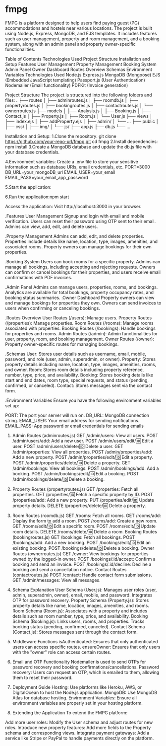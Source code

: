 # fmpg
FMPG is a platform designed to help users find paying guest (PG) accommodations and hostels near various locations. The project is built using Node.js, Express, MongoDB, and EJS templates. It includes features such as user management, property and room management, and a booking system, along with an admin panel and property owner-specific functionalities.

Table of Contents
    Technologies Used
    Project Structure
    Installation and Setup
    Features
    User Management
    Property Management
    Booking System
    Admin Panel
    Owner Dashboard
    Routes Overview
    Schemas
    Environment Variables
    Technologies Used
    Node.js
    Express.js
    MongoDB (Mongoose)
    EJS (Embedded JavaScript templating)
    Passport.js (User Authentication)
    Nodemailer (Email functionality)
    PDFKit (Invoice generation)

Project Structure
The project is structured into the following folders and files:
    .
    ├── routes
    │   ├── adminroutes.js
    │   ├── roomdb.js
    │   ├── propertyroutes.js
    │   ├── bookingroutes.js
    │   ├── contactroutes.js
    │   └── ownerroutes.js
    ├── models
    │   ├── Analysis.js
    │   ├── Booking.js
    │   ├── Contact.js
    │   ├── Property.js
    │   ├── Room.js
    │   └── User.js
    ├── views
    │   ├── index.ejs
    │   ├── addProperty.ejs
    │   ├── admin/
    │   └── ...
    ├── public
    │   ├── css/
    │   ├── img/
    │   └── js/
    ├── app.js
    ├── db.js
    └── ...

Installation and Setup:
1.Clone the repository:
git clone https://github.com/your-repo-url/fmpg.git
cd fmpg
2.Install dependencies:
npm install
3.Create a MongoDB database and update the db.js file with your database credentials.

4.Environment variables: Create a .env file to store your sensitive information such as database URIs, email credentials, etc.
PORT=3000
DB_URL=your_mongoDB_url
EMAIL_USER=your_email
EMAIL_PASS=your_email_app_password

5.Start the application:

6.Run the application:npm start

Access the application: Visit http://localhost:3000 in your browser.

.Features
User Management
Signup and login with email and mobile verification.
Users can reset their password using OTP sent to their email.
Admins can view, add, edit, and delete users.

.Property Management
Admins can add, edit, and delete properties.
Properties include details like name, location, type, images, amenities, and associated rooms.
Property owners can manage bookings for their own properties.

.Booking System
Users can book rooms for a specific property.
Admins can manage all bookings, including accepting and rejecting requests.
Owners can confirm or cancel bookings for their properties, and users receive email confirmations with PDF invoices.

.Admin Panel
Admins can manage users, properties, rooms, and bookings.
Analytics are available for total bookings, property occupancy rates, and booking status summaries.
.Owner Dashboard
Property owners can view and manage bookings for properties they own.
Owners can send invoices to users when confirming or canceling bookings.

.Routes Overview
User Routes (/users): Manage users.
Property Routes (/properties): Manage properties.
Room Routes (/rooms): Manage rooms associated with properties.
Booking Routes (/bookings): Handle bookings for properties and rooms.
Admin Routes (/admin): Admin functionalities for user, property, room, and booking management.
Owner Routes (/owner): Property owner-specific routes for managing bookings.

.Schemas
User: Stores user details such as username, email, mobile, password, and role (user, admin, superadmin, or owner).
Property: Stores property details including name, location, type, images, amenities, rooms, and owner.
Room: Stores room details including property reference, number, type, price, and availability.
Booking: Stores booking details like start and end dates, room type, special requests, and status (pending, confirmed, or canceled).
Contact: Stores messages sent via the contact form.

.Environment Variables
Ensure you have the following environment variables set up:

PORT: The port your server will run on.
DB_URL: MongoDB connection string.
EMAIL_USER: Your email address for sending notifications.
EMAIL_PASS: App password or email credentials for sending emails


1. Admin Routes (adminroutes.js)
GET /admin/users: View all users.
POST /admin/users/add: Add a new user.
POST /admin/users/edit/:id: Edit a user.
POST /admin/users/delete/:id: Delete a user.
GET /admin/properties: View all properties.
POST /admin/properties/add: Add a new property.
POST /admin/properties/edit/:id: Edit a property.
POST /admin/properties/delete/:id: Delete a property.
GET /admin/bookings: View all bookings.
POST /admin/bookings/add: Add a booking.
POST /admin/bookings/edit/:id: Edit a booking.
POST /admin/bookings/delete/:id: Delete a booking.

2. Property Routes (propertyroutes.js)
GET /properties: Fetch all properties.
GET /properties/:id: Fetch a specific property by ID.
POST /properties/add: Add a new property.
PUT /properties/edit/:id: Update property details.
DELETE /properties/delete/:id: Delete a property.

3. Room Routes (roomdb.js)
GET /rooms: Fetch all rooms.
GET /rooms/add: Display the form to add a room.
POST /rooms/add: Create a new room.
GET /rooms/edit/:id: Edit a specific room.
POST /rooms/edit/:id: Update room details.
DELETE /rooms/delete/:id: Delete a room.
Booking Routes (bookingroutes.js)
GET /bookings: Fetch all bookings.
POST /bookings/add: Add a new booking.
POST /bookings/edit/:id: Edit an existing booking.
POST /bookings/delete/:id: Delete a booking.
Owner Routes (ownerroutes.js)
GET /owner: View bookings for properties owned by the logged-in owner.
POST /bookings/:id/accept: Confirm a booking and send an invoice.
POST /bookings/:id/decline: Decline a booking and send a cancellation notice.
Contact Routes (contactroutes.js)
POST /contact: Handle contact form submissions.
GET /admin/messages: View all messages.

4. Schema Explanation
User Schema (User.js): Manages user roles (user, admin, superadmin, owner), email, mobile, and password. Integrates OTP for password recovery.
Property Schema (Property.js): Stores property details like name, location, images, amenities, and rooms.
Room Schema (Room.js): Associates with a property and includes details such as room number, type, price, and availability.
Booking Schema (Booking.js): Links users, rooms, and properties. Tracks booking status (pending, confirmed, canceled).
Contact Schema (Contact.js): Stores messages sent through the contact form.

5. Middleware Functions
isAuthenticated: Ensures that only authenticated users can access specific routes.
ensureOwner: Ensures that only users with the "owner" role can access certain routes.

6. Email and OTP Functionality
Nodemailer is used to send OTPs for password recovery and booking confirmations/cancellations.
Password recovery: Users can request an OTP, which is emailed to them, allowing them to reset their password.

7. Deployment Guide
Hosting: Use platforms like Heroku, AWS, or DigitalOcean to host the Node.js application.
MongoDB: Use MongoDB Atlas for database hosting.
Environment Variables: Ensure all environment variables are properly set in your hosting platform.

8. Extending the Application
To extend the FMPG platform:

Add more user roles: Modify the User schema and adjust routes for new roles.
Introduce new property features: Add more fields to the Property schema and corresponding views.
Integrate payment gateways: Add a service like Stripe or PayPal to handle payments directly on the platform.